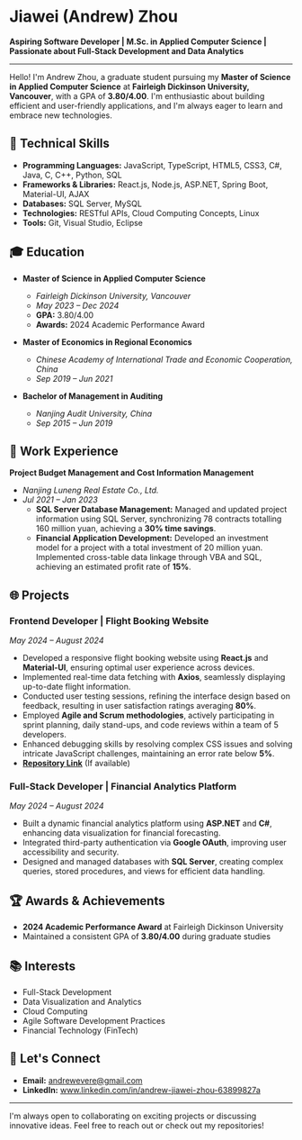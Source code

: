 # Jiawei (Andrew) Zhou

**Aspiring Software Developer | M.Sc. in Applied Computer Science | Passionate about Full-Stack Development and Data Analytics**

---

Hello! I'm Andrew Zhou, a graduate student pursuing my **Master of Science in Applied Computer Science** at **Fairleigh Dickinson University, Vancouver**, with a GPA of **3.80/4.00**. I'm enthusiastic about building efficient and user-friendly applications, and I'm always eager to learn and embrace new technologies.

## 🔧 Technical Skills

- **Programming Languages:** JavaScript, TypeScript, HTML5, CSS3, C#, Java, C, C++, Python, SQL
- **Frameworks & Libraries:** React.js, Node.js, ASP.NET, Spring Boot, Material-UI, AJAX
- **Databases:** SQL Server, MySQL
- **Technologies:** RESTful APIs, Cloud Computing Concepts, Linux
- **Tools:** Git, Visual Studio, Eclipse

## 🎓 Education

- **Master of Science in Applied Computer Science**
  - *Fairleigh Dickinson University, Vancouver*
  - *May 2023 – Dec 2024*
  - **GPA:** 3.80/4.00
  - **Awards:** 2024 Academic Performance Award

- **Master of Economics in Regional Economics**
  - *Chinese Academy of International Trade and Economic Cooperation, China*
  - *Sep 2019 – Jun 2021*

- **Bachelor of Management in Auditing**
  - *Nanjing Audit University, China*
  - *Sep 2015 – Jun 2019*

## 💼 Work Experience

**Project Budget Management and Cost Information Management**
- *Nanjing Luneng Real Estate Co., Ltd.*
- *Jul 2021 – Jan 2023*
  - **SQL Server Database Management:** Managed and updated project information using SQL Server, synchronizing 78 contracts totalling 160 million yuan, achieving a **30% time savings**.
  - **Financial Application Development:** Developed an investment model for a project with a total investment of 20 million yuan. Implemented cross-table data linkage through VBA and SQL, achieving an estimated profit rate of **15%**.

## 🌐 Projects

### Frontend Developer | **Flight Booking Website**
*May 2024 – August 2024*

- Developed a responsive flight booking website using **React.js** and **Material-UI**, ensuring optimal user experience across devices.
- Implemented real-time data fetching with **Axios**, seamlessly displaying up-to-date flight information.
- Conducted user testing sessions, refining the interface design based on feedback, resulting in user satisfaction ratings averaging **80%**.
- Employed **Agile and Scrum methodologies**, actively participating in sprint planning, daily stand-ups, and code reviews within a team of 5 developers.
- Enhanced debugging skills by resolving complex CSS issues and solving intricate JavaScript challenges, maintaining an error rate below **5%**.
- **[Repository Link](#)** (If available)

### Full-Stack Developer | **Financial Analytics Platform**
*May 2024 – August 2024*

- Built a dynamic financial analytics platform using **ASP.NET** and **C#**, enhancing data visualization for financial forecasting.
- Integrated third-party authentication via **Google OAuth**, improving user accessibility and security.
- Designed and managed databases with **SQL Server**, creating complex queries, stored procedures, and views for efficient data handling.

## 🏆 Awards & Achievements

- **2024 Academic Performance Award** at Fairleigh Dickinson University
- Maintained a consistent GPA of **3.80/4.00** during graduate studies

## 📚 Interests

- Full-Stack Development
- Data Visualization and Analytics
- Cloud Computing
- Agile Software Development Practices
- Financial Technology (FinTech)

## 🤝 Let's Connect

- **Email:** andrewevere@gmail.com
- **LinkedIn:** www.linkedin.com/in/andrew-jiawei-zhou-63899827a
---

I'm always open to collaborating on exciting projects or discussing innovative ideas. Feel free to reach out or check out my repositories!
